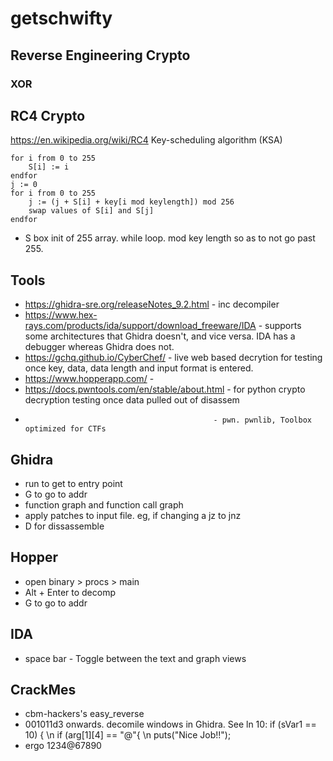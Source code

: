 # getschwifty





## Reverse Engineering Crypto

### XOR

## RC4 Crypto
https://en.wikipedia.org/wiki/RC4
Key-scheduling algorithm (KSA)
```
for i from 0 to 255
    S[i] := i
endfor
j := 0
for i from 0 to 255
    j := (j + S[i] + key[i mod keylength]) mod 256
    swap values of S[i] and S[j]
endfor
```
- S box init of 255 array. while loop. mod key length so as to not go past 255.







## Tools

- https://ghidra-sre.org/releaseNotes_9.2.html - inc decompiler
- https://www.hex-rays.com/products/ida/support/download_freeware/IDA - supports some architectures that Ghidra doesn't, and vice versa. IDA has a debugger whereas Ghidra does not.
- https://gchq.github.io/CyberChef/ - live web based decrytion for testing once key, data, data length and input format is entered.
- https://www.hopperapp.com/ - 
- https://docs.pwntools.com/en/stable/about.html - for python crypto decryption testing once data pulled out of disassem
-                                               - pwn. pwnlib, Toolbox optimized for CTFs
                                               




## Ghidra
- run to get to entry point
- G to go to addr
- function graph and function call graph
- apply patches to input file. eg, if changing a jz to jnz
- D for dissassemble





## Hopper
- open binary > procs > main
- Alt + Enter to decomp
- G to go to addr





## IDA 
- space bar - Toggle between the text and graph views





## CrackMes

- cbm-hackers's easy_reverse
- 001011d3 onwards. decomile windows in Ghidra. See ln 10: if (sVar1 == 10) { \n if (arg[1][4] == "@"{ \n puts("Nice Job!!");
- ergo 1234@67890
